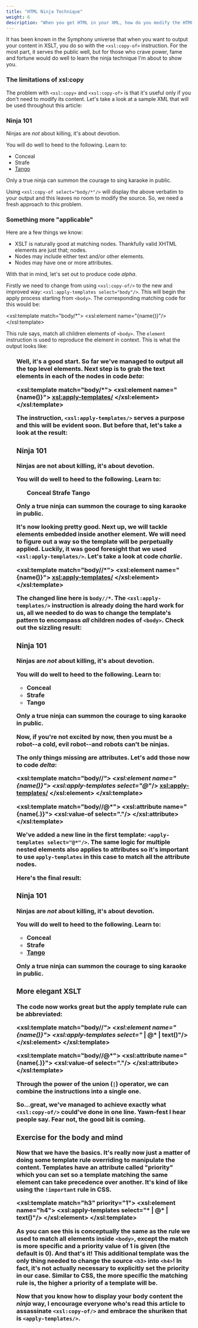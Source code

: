 ```yaml
---
title: "HTML Ninja Technique"
weight: 6
description: "When you get HTML in your XML, how do you modify the HTML markup before throwing it to the output? This article answers this problem by showing you the *HTML Ninja Technique*"
---
```


It has been known in the Symphony universe that when you want to output your content in XSLT, you do so with the `<xsl:copy-of>` instruction. For the most part, it serves the public well, but for those who crave power, fame and fortune would do well to learn the ninja technique I'm about to show you.

### The limitations of xsl:copy ###

The problem with `<xsl:copy>` and `<xsl:copy-of>` is that it's useful only if you don't need to modify its content. Let's take a look at a sample XML that will be used throughout this article:

  <body>
    <h3 id="tips">Ninja 101</h3>
    <p>Ninjas are <em>not</em> about killing, it's about devotion.</p>
    <p>You will do well to heed to the following. Learn to:</p>
    <ul class="skills">
      <li>Conceal</li>
      <li>Strafe</li>
      <li><a href="#tango">Tango</a></li>
    </ul>
    <p>Only a true ninja can summon the courage to sing karaoke in public.</p>
  </body>

Using `<xsl:copy-of select="body/*"/>` will display the above verbatim to your output and this leaves no room to modify the source. So, we need a fresh approach to this problem.

### Something more "applicable" ###

Here are a few things we know:

* XSLT is naturally good at matching nodes. Thankfully valid XHTML elements are just that; nodes.
* Nodes may include either text and/or other elements.
* Nodes may have one or more attributes.

With that in mind, let's set out to produce code *alpha*.

Firstly we need to change from using `<xsl:copy-of/>` to the new and improved way: `<xsl:apply-templates select="body"/>`. This will begin the apply process starting from `<body>`. The corresponding matching code for this would be:

  <xsl:template match="body/*">
    <xsl:element name="{name()}"/>
  </xsl:template>

This rule says, match all children elements of `<body>`. The `element` instruction is used to reproduce the element in context. This is what the output looks like:

  <h3/>
  <p/>
  <p/>
  <ul/>
  <p/>

Well, it's a good start. So far we've managed to output all the top level elements. Next step is to grab the text elements in each of the nodes in code *beta*:

  <xsl:template match="body/*">
    <xsl:element name="{name()}">
      <xsl:apply-templates/>
    </xsl:element>
  </xsl:template>

The instruction, `<xsl:apply-templates/>` serves a purpose and this will be evident soon. But before that, let's take a look at the result:

  <h3>Ninja 101</h3>
  <p>Ninjas are not about killing, it's about devotion.</p>
  <p>You will do well to heed to the following. Learn to:</p>
  <ul>
    Conceal
    Strafe
    Tango
  </ul>
  <p>Only a true ninja can summon the courage to sing karaoke in public.</p>

It's now looking pretty good. Next up, we will tackle elements embedded inside another element. We will need to figure out a way so the template will be perpetually applied. Luckily, it was good foresight that we used `<xsl:apply-templates/>`. Let's take a look at code *charlie*.

  <xsl:template match="body//*">
    <xsl:element name="{name()}">
      <xsl:apply-templates/>
    </xsl:element>
  </xsl:template>

The changed line here is `body//*`. The `<xsl:apply-templates/>` instruction is already doing the hard work for us, all we needed to do was to change the template's pattern to encompass *all* children nodes of `<body>`. Check out the sizzling result:

  <h3>Ninja 101</h3>
  <p>Ninjas are <em>not</em> about killing, it's about devotion.</p>
  <p>You will do well to heed to the following. Learn to:</p>
  <ul>
    <li>Conceal</li>
    <li>Strafe</li>
    <li><a>Tango</a></li>
  </ul>
  <p>Only a true ninja can summon the courage to sing karaoke in public.</p>

Now, if you're not excited by now, then you must be a robot--a cold, evil robot--and robots can't be ninjas.

The only things missing are attributes. Let's add those now to code *delta*:

  <xsl:template match="body//*">
    <xsl:element name="{name()}">
      <xsl:apply-templates select="@*"/>
      <xsl:apply-templates/>
    </xsl:element>
  </xsl:template>

  <xsl:template match="body//@*">
    <xsl:attribute name="{name(.)}">
      <xsl:value-of select="."/>
    </xsl:attribute>
  </xsl:template>

We've added a new line in the first template: `<apply-templates select="@*"/>`. The same logic for multiple nested elements also applies to attributes so it's important to use `apply-templates` in this case to match all the attribute nodes.

Here's the final result:

  <body>
    <h3 id="tips">Ninja 101</h3>
    <p>Ninjas are <em>not</em> about killing, it's about devotion.</p>
    <p>You will do well to heed to the following. Learn to:</p>
    <ul class="skills">
      <li>Conceal</li>
      <li>Strafe</li>
      <li><a href="#tango">Tango</a></li>
    </ul>
    <p>Only a true ninja can summon the courage to sing karaoke in public.</p>
  </body>

### More elegant XSLT ####

The code now works great but the apply template rule can be abbreviated:

  <xsl:template match="body//*">
    <xsl:element name="{name()}">
      <xsl:apply-templates select="* | @* | text()"/>
    </xsl:element>
  </xsl:template>

  <xsl:template match="body//@*">
    <xsl:attribute name="{name(.)}">
      <xsl:value-of select="."/>
    </xsl:attribute>
  </xsl:template>

Through the power of the union (`|`) operator, we can combine the instructions into a single one.

So...great, we've managed to achieve exactly what `<xsl:copy-of/>` could've done in one line. Yawn-fest I hear people say. Fear not, the good bit is coming.

### Exercise for the body and mind ###

Now that we have the basics. It's really now just a matter of doing some template rule overriding to manipulate the content. Templates have an attribute called "priority" which you can set so a template matching the same element can take precedence over another. It's kind of like using the `!important` rule in CSS.

  <xsl:template match="h3" priority="1">
    <xsl:element name="h4">
      <xsl:apply-templates select="* | @* | text()"/>
    </xsl:element>
  </xsl:template>

As you can see this is conceptually the same as the rule we used to match all elements inside `<body>`, except the match is more specific and a priority value of 1 is given (the default is 0). And that's it! This additional template was the only thing needed to change the source `<h3>` into `<h4>`! In fact, it's not actually necessary to explicitly set the priority in our case. Similar to CSS, the more specific the matching rule is, the higher a priority of a template will be.

Now that you know how to display your body content the *ninja* way, I encourage everyone who's read this article to assassinate `<xsl:copy-of/>` and embrace the shuriken that is `<apply-templates/>`.
